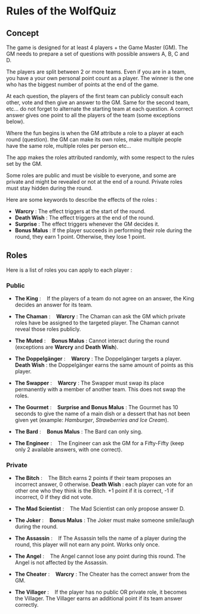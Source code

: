 # Rules of the WolfQuiz

## Concept

The game is designed for at least 4 players + the Game Master (GM). The GM needs to prepare a set of questions with possible answers A, B, C and D. 

The players are split between 2 or more teams. Even if you are in a team, you have a your own personal point count as a player. The winner is the one who has the biggest number of points at the end of the game.

At each question, the players of the first team can publicly consult each other, vote and then give an answer to the GM. Same for the second team, etc... do not forget to alternate the starting team at each question. A correct answer gives one point to all the players of the team (some exceptions below).

Where the fun begins is when the GM attribute a role to a player at each round (question). the GM can make its own roles, make multiple people have the same role, multiple roles per person etc...

The app makes the roles attributed randomly, with some respect to the rules set by the GM.

Some roles are public and must be visible to everyone, and some are private and might be revealed or not at the end of a round. Private roles must stay hidden during the round.

Here are some keywords to describe the effects of the roles :
* **Warcry** : The effect triggers at the start of the round.
* **Death Wish** : The effect triggers at the end of the round.
* **Surprise** : The effect triggers whenever the GM decides it.
* **Bonus Malus** : If the player succeeds in performing their role during the round, they earn 1 point. Otherwise, they lose 1 point.

## Roles

Here is a list of roles you can apply to each player :

### Public

 * **The King** : &nbsp;&nbsp; If the players of a team do not agree on an answer, the King decides an answer for its team.  
  
 * **The Chaman** : &nbsp;&nbsp; **Warcry** : The Chaman can ask the GM which private roles have be assigned to the targeted player. The Chaman cannot reveal those roles publicly.
  
 * **The Muted** : &nbsp;&nbsp; **Bonus Malus** : Cannot interact during the round (exceptions are **Warcry** and **Death Wish**).
  
 * **The Doppelgänger** : &nbsp;&nbsp; **Warcry** : The Doppelgänger targets a player. &nbsp;&nbsp; **Death Wish** : the Doppelgänger earns the same amount of points as this player.
  
 * **The Swapper** : &nbsp;&nbsp; **Warcry** : The Swapper must swap its place permanently with a member of another team. This does not swap the roles.
  
 * **The Gourmet** : &nbsp;&nbsp; **Surprise and Bonus Malus** : The Gourmet has 10 seconds to give the name of a main dish or a dessert that has not been given yet (example: *Hamburger*, *Strawberries and Ice Cream*).

 * **The Bard** : &nbsp;&nbsp; **Bonus Malus** : The Bard can only sing.
   
 * **The Engineer** : &nbsp;&nbsp; The Engineer can ask the GM for a Fifty-Fifty (keep only 2 available answers, with one correct).


### Private

 * **The Bitch** : &nbsp;&nbsp; The Bitch earns 2 points if their team proposes an incorrect answer, 0 otherwise. **Death Wish** : each player can vote for an other one who they think is the Bitch. +1 point if it is correct, -1 if incorrect, 0 if they did not vote.

 * **The Mad Scientist** : &nbsp;&nbsp; The Mad Scientist can only propose answer D.
  
 * **The Joker** : &nbsp;&nbsp; **Bonus Malus** : The Joker must make someone smile/laugh during the round. 
  
 * **The Assassin** : &nbsp;&nbsp; If The Assassin tells the name of a player during the round, this player will not earn any point. Works only once.
 
 * **The Angel** : &nbsp;&nbsp; The Angel cannot lose any point during this round. The Angel is not affected by the Assassin.

 * **The Cheater** : &nbsp;&nbsp; **Warcry** : The Cheater has the correct answer from the GM.

 * **The Villager** : &nbsp;&nbsp; If the player has no public OR private role, it becomes the Villager. The Villager earns an additional point if its team answer correctly.


